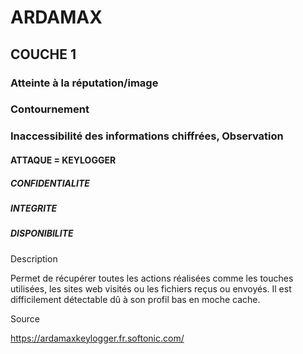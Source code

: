 # ARDAMAX
## COUCHE 1

### Atteinte à la réputation/image
### Contournement 
### Inaccessibilité des informations chiffrées, Observation

#### ATTAQUE = KEYLOGGER

##### CONFIDENTIALITE
##### INTEGRITE
##### DISPONIBILITE

Description

Permet de récupérer toutes les actions réalisées comme les touches utilisées, les sites web visités ou les fichiers reçus ou envoyés.
Il est difficilement détectable dû à son profil bas en moche cache.

Source

https://ardamaxkeylogger.fr.softonic.com/